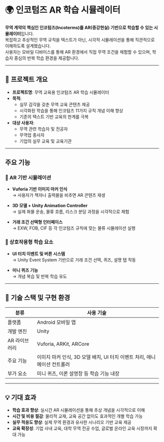 # 🌍 인코텀즈 AR 학습 시뮬레이터
**무역 계약의 핵심인 인코텀즈(Incoterms)를 AR(증강현실) 기반으로 학습할 수 있는 시뮬레이터**입니다.  
복잡하고 추상적인 무역 규칙을 텍스트가 아닌, 
시각적 시뮬레이션을 통해 직관적으로 이해하도록 설계했습니다.  
사용자는 모바일 디바이스를 통해 AR 환경에서 직접 무역 조건을 체험할 수 있으며, 
학습자 중심의 반복 학습 환경을 제공합니다.

-----

## 📌 프로젝트 개요
- **프로젝트명**: 무역 교육용 인코텀즈 AR 학습 시뮬레이터
- **목적**:
  - 실무 감각을 갖춘 무역 교육 콘텐츠 제공
  - 시각화된 학습을 통해 인코텀즈 11가지 규칙 개념 이해 향상
  - 기존의 텍스트 기반 교육의 한계를 극복
- **대상 사용자**:
  - 무역 관련 학습자 및 전공자
  - 무역업 종사자
  - 기업의 실무 교육 및 교육기관
 
-----

## 주요 기능

### 🔹 AR 기반 시뮬레이션

- **Vuforia 기반 이미지 마커 인식**  
  → 사용자가 책자나 출력물을 비추면 AR 콘텐츠 재생

- **3D 모델 + Unity Animation Controller**  
  → 실제 화물 운송, 물류 흐름, 리스크 분담 과정을 시각적으로 체험

- **거래 조건 선택형 인터페이스**  
  → EXW, FOB, CIF 등 각 인코텀즈 규칙에 맞는 물류 시뮬레이션 실행

### 🔹 상호작용형 학습 요소

- **UI 터치 이벤트 및 버튼 시스템**  
  → Unity Event System 기반으로 거래 조건 선택, 퀴즈, 설명 탭 작동

- **미니 퀴즈 기능**  
  → 개념 복습 및 반복 학습 유도

-----

## 📱 기술 스택 및 구현 환경

| 분류 | 사용 기술 |
|------|-----------|
| 플랫폼 | Android 모바일 앱 |
| 개발 엔진 | Unity |
| AR 라이브러리 | Vuforia, ARKit, ARCore |
| 주요 기능 | 이미지 마커 인식, 3D 모델 배치, UI 터치 이벤트 처리, 애니메이션 컨트롤러 |
| 부가 요소 | 미니 퀴즈, 이론 설명창 등 학습 기능 내장 |

-----

## 💡 기대 효과

- **학습 효과 향상**: 실시간 AR 시뮬레이션을 통해 추상 개념을 시각적으로 이해
- **시간 및 비용 절감**: 물리적 교재, 교육 공간 없이도 효과적인 개별 학습 가능
- **실무 적응도 향상**: 실제 무역 환경과 유사한 시나리오 기반 교육 제공
- **교육 확장성**: 기업 사내 교육, 대학 무역 전공 수업, 글로벌 온라인 교육 시장까지 확대 가능


